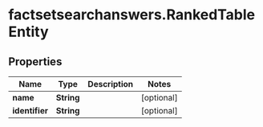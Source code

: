 # factsetsearchanswers.RankedTableEntity

## Properties

Name | Type | Description | Notes
------------ | ------------- | ------------- | -------------
**name** | **String** |  | [optional] 
**identifier** | **String** |  | [optional] 


